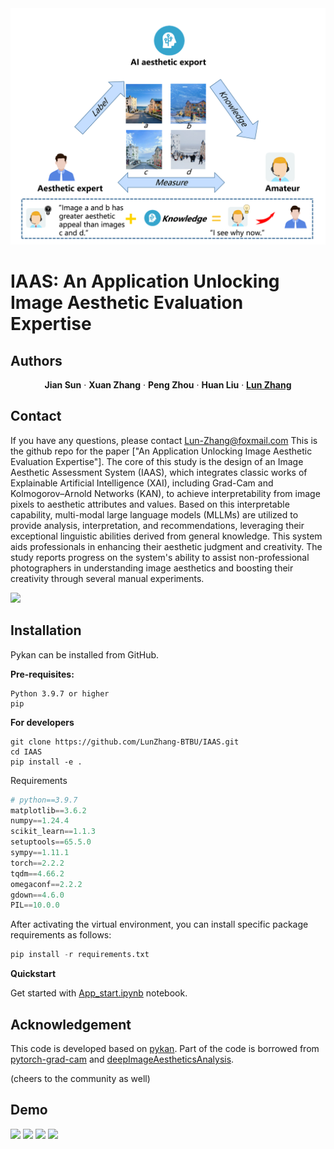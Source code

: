 <img width="600" alt="intro" src="./Gif/fig012.png">

# IAAS: An Application Unlocking Image Aesthetic Evaluation Expertise

## Authors
  <p align="center">
    <a><strong>Jian Sun</strong></a>
    ·
    <a><strong>Xuan Zhang</strong></a>
    ·
    <a><strong>Peng Zhou</strong></a>
    ·
    <a><strong>Huan Liu</strong></a>
    ·
    <a href = "https://github.com/LunZhang-BTBU"><strong>Lun Zhang</strong></a>
  </p>

## Contact
If you have any questions, please contact Lun-Zhang@foxmail.com
This is the github repo for the paper ["An Application Unlocking Image Aesthetic Evaluation Expertise"].
The core of this study is the design of an Image Aesthetic Assessment System (IAAS), which integrates classic works of Explainable Artificial Intelligence (XAI), including Grad-Cam and Kolmogorov–Arnold Networks (KAN), to achieve interpretability from image pixels to aesthetic attributes and values. Based on this interpretable capability, multi-modal large language models (MLLMs) are utilized to provide analysis, interpretation, and recommendations, leveraging their exceptional linguistic abilities derived from general knowledge. This system aids professionals in enhancing their aesthetic judgment and creativity. The study reports progress on the system's ability to assist non-professional photographers in understanding image aesthetics and boosting their creativity through several manual experiments.

![](./Gif/IAAS01.gif)

## Installation
Pykan can be installed from GitHub. 

**Pre-requisites:**

```
Python 3.9.7 or higher
pip
```

**For developers**

```
git clone https://github.com/LunZhang-BTBU/IAAS.git
cd IAAS
pip install -e .
```

Requirements

```python
# python==3.9.7
matplotlib==3.6.2
numpy==1.24.4
scikit_learn==1.1.3
setuptools==65.5.0
sympy==1.11.1
torch==2.2.2
tqdm==4.66.2
omegaconf==2.2.2
gdown==4.6.0
PIL==10.0.0
```

After activating the virtual environment, you can install specific package requirements as follows:
```python
pip install -r requirements.txt
```   

**Quickstart**

Get started with [App_start.ipynb](./App_start.ipynb) notebook.

## Acknowledgement
This code is developed based on [pykan](https://github.com/KindXiaoming/pykan). Part of the code is borrowed from [pytorch-grad-cam](https://github.com/jacobgil/pytorch-grad-cam) and [deepImageAestheticsAnalysis](https://github.com/aimerykong/deepImageAestheticsAnalysis).

(cheers to the community as well)
## Demo
![](./Gif/IAAS01.gif)
![](./Gif/IAAS02.gif)
![](./Gif/IAAS03.gif)
![](./Gif/IAAS04.gif)
